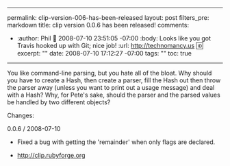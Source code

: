 ----- 
permalink: clip-version-006-has-been-released
layout: post
filters_pre: markdown
title: clip version 0.0.6 has been released!
comments: 
- :author: Phil
  :date: 2008-07-10 23:51:05 -07:00
  :body: Looks like you got Travis hooked up with Git; nice job!
  :url: http://technomancy.us
  :id: 
excerpt: ""
date: 2008-07-10 17:12:27 -07:00
tags: ""
toc: true
-----
You like command-line parsing, but you hate all of the bloat. Why
should you have to create a Hash, then create a parser, fill the Hash
out then throw the parser away (unless you want to print out a usage
message) and deal with a Hash? Why, for Pete's sake, should the parser
and the parsed values be handled by two different objects?

Changes:

0.0.6 / 2008-07-10

* Fixed a bug with getting the 'remainder' when only flags are declared.

* <http://clip.rubyforge.org>
